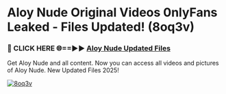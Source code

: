 # Aloy Nude Original Videos 0nlyFans Leaked - Files Updated! (8oq3v)

<h3>🔴 CLICK HERE 🌐==►► <a href="https://tinyurl.com/y5r63du9" rel="nofollow">Aloy Nude Updated Files</a></h3>

Get Aloy Nude and all content. Now you can access all videos and pictures of Aloy Nude. New Updated Files 2025!

[![8oq3v](https://i.imgur.com/UVo9nyh.gif)](https://tinyurl.com/y5r63du9)